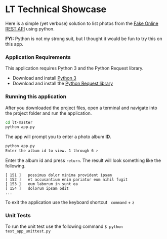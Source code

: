 # LT Technical Showcase
Here is a simple (yet verbose) solution to list photos from the [Fake Online REST API](https://jsonplaceholder.typicode.com) 
using python. 

**FYI:** Python is not my strong suit, but I thought it would be fun to try this on this app. 

### Application Requirements 
This application requires Python 3 and the Python Request library. 

*   Download and install [Python 3](https://www.python.org/downloads/)
*   Download and install the [Python Request library](https://3.python-requests.org/user/install/)

### Running this application

After you downloaded the project files, open a terminal and navigate into the project folder 
and run the application. 

```bash
cd lt-master
python app.py
```

The app will prompt you to enter a photo album **ID**.
``` bash
python app.py
Enter the album id to view. 1 through 6 > 
```

Enter the album id and press ```return```. The result will look something like the following. 

```text
[ 151 ]   possimus dolor minima provident ipsam
[ 152 ]   et accusantium enim pariatur eum nihil fugit
[ 153 ]   eum laborum in sunt ea
[ 154 ]   dolorum ipsam odit
...
```
To exit the application use the keyboard shortcut ``` command```  +  ```z```

### Unit Tests
To run the unit test use the following command ```$ python test_app_unittest.py ```